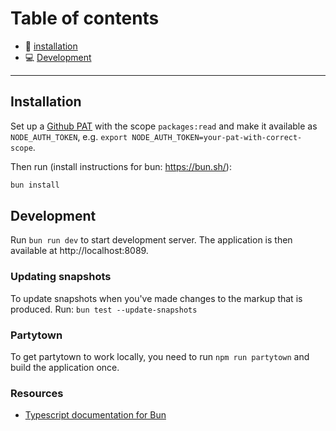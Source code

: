 # Table of contents

- 🔨 [installation](#installation)
- 💻 [Development](#development)

---

## Installation

Set up a [Github PAT](https://docs.github.com/en/authentication/keeping-your-account-and-data-secure/managing-your-personal-access-tokens) with the scope `packages:read` and make it available as `NODE_AUTH_TOKEN`, e.g. `export NODE_AUTH_TOKEN=your-pat-with-correct-scope`.

Then run (install instructions for bun: https://bun.sh/):

```bash
bun install
```

## Development

Run `bun run dev` to start development server. The application is then available at http://localhost:8089.

### Updating snapshots

To update snapshots when you've made changes to the markup that is produced. Run: `bun test --update-snapshots`

### Partytown

To get partytown to work locally, you need to run `npm run partytown` and build the application once.

### Resources

- [Typescript documentation for Bun](https://bun.sh/docs/typescript)
